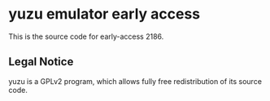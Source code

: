 yuzu emulator early access
=============

This is the source code for early-access 2186.

## Legal Notice

yuzu is a GPLv2 program, which allows fully free redistribution of its source code.